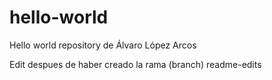 # hello-world
Hello world repository de Álvaro López Arcos

Edit despues de haber creado la rama (branch) readme-edits
